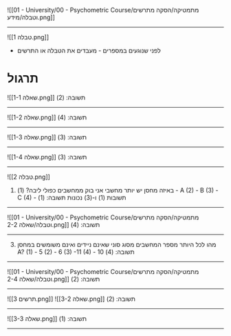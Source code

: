![[01 - University/00 - Psychometric Course/מתמטיקה/הסקה מתרשים וטבלה/מידע.png]]
***
![[טבלה 1.png]]
* לפני שנוגעים במספרים - מעבדים את הטבלה או התרשים

# תרגול
![[שאלה 1-1.png]]
תשובה: (2)
***
![[שאלה 1-2.png]]
תשובה: (4)
***
![[שאלה 1-3.png]]
תשובה: (3)
***
![[שאלה 1-4.png]]
תשובה: (3)
***
![[טבלה 2.png]]
1. באיזה מחסן יש יותר מחשבי אני בוק ממחשבים כפולי ליבה?
	(1) - A
	(2) - B
	(3) - C
	(4) - תשובות (1) ו-(3) נכונות
תשובה: (1)
***
![[01 - University/00 - Psychometric Course/מתמטיקה/הסקה מתרשים וטבלה/שאלה 2-2.png]]
תשובה: (4)
***
3. מהו לכל היותר מספר המחשבים מסוג סוני שאינם ניידים ואינם משומשים במחסן A?
	(1) - 5
	(2) - 6
	(3) -11
	(4) - 10
תשובה: (4)
***
![[01 - University/00 - Psychometric Course/מתמטיקה/הסקה מתרשים וטבלה/שאלה 2-4.png]]
תשובה: (2)
***
![[תרשים 3.png]]
![[שאלה 3-2.png]]
תשובה: (2)
***
![[שאלה 3-3.png]]
תשובה: (1)
***
